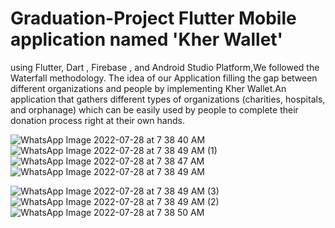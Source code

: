 # Graduation-Project Flutter Mobile application named 'Kher Wallet'
using Flutter, Dart , Firebase , and Android Studio Platform,We followed the Waterfall
methodology.
The idea of our Application filling the gap between different organizations and people by
implementing Kher Wallet.An application that gathers different types of organizations
(charities, hospitals, and orphanage) which can be easily used by people to complete their
donation process right at their own hands.

![WhatsApp Image 2022-07-28 at 7 38 40 AM](https://user-images.githubusercontent.com/61946261/181429253-47bb48c9-7648-4b7d-8c7d-289722d8ff98.jpeg)
![WhatsApp Image 2022-07-28 at 7 38 49 AM (1)](https://user-images.githubusercontent.com/61946261/181429331-290e60a7-2792-4de5-b813-8c3a1687d53a.jpeg)
![WhatsApp Image 2022-07-28 at 7 38 47 AM](https://user-images.githubusercontent.com/61946261/181429346-1ccfe9a3-7eda-4c0b-bc67-c9e987256672.jpeg)![WhatsApp Image 2022-07-28 at 7 38 49 AM](https://user-images.githubusercontent.com/61946261/181429563-3ae780ee-41ab-4524-bbb0-241065d5b974.jpeg)

![WhatsApp Image 2022-07-28 at 7 38 49 AM (3)](https://user-images.githubusercontent.com/61946261/181429425-1caf93b6-6072-41d3-8193-e51d97b5e2dd.jpeg)
![WhatsApp Image 2022-07-28 at 7 38 49 AM (2)](https://user-images.githubusercontent.com/61946261/181429441-aa5f8cce-92c8-4897-ad09-f9f3d6855ea9.jpeg)
![WhatsApp Image 2022-07-28 at 7 38 50 AM](https://user-images.githubusercontent.com/61946261/181429581-cf4df95c-2948-432e-8ae3-bde3a6bb4acf.jpeg)
